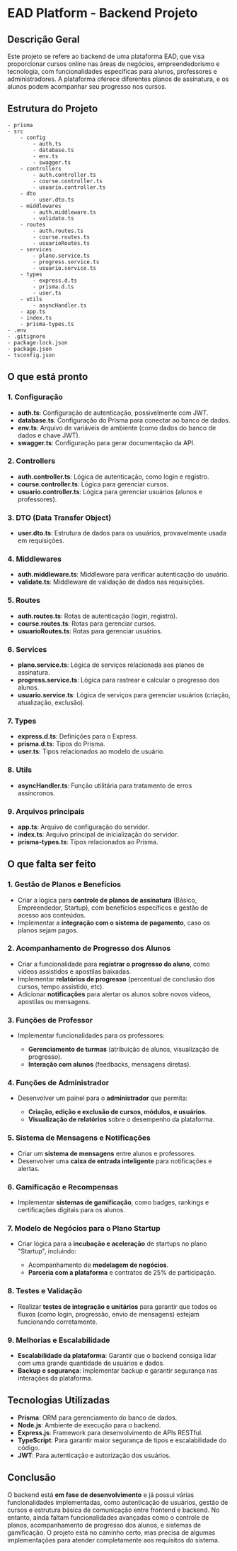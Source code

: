 # EAD Platform - Backend Projeto

## Descrição Geral

Este projeto se refere ao backend de uma plataforma EAD, que visa proporcionar cursos online nas áreas de negócios, empreendedorismo e tecnologia, com funcionalidades específicas para alunos, professores e administradores. A plataforma oferece diferentes planos de assinatura, e os alunos podem acompanhar seu progresso nos cursos.

## Estrutura do Projeto

```
- prisma
- src
    - config
        - auth.ts
        - database.ts
        - env.ts
        - swagger.ts
    - controllers
        - auth.controller.ts
        - course.controller.ts
        - usuario.controller.ts
    - dto
        - user.dto.ts
    - middlewares
        - auth.middleware.ts
        - validate.ts
    - routes
        - auth.routes.ts
        - course.routes.ts
        - usuarioRoutes.ts
    - services
        - plano.service.ts
        - progress.service.ts
        - usuario.service.ts
    - types
        - express.d.ts
        - prisma.d.ts
        - user.ts
    - utils
        - asyncHandler.ts
    - app.ts
    - index.ts
    - prisma-types.ts
- .env
- .gitignore
- package-lock.json
- package.json
- tsconfig.json
```

## O que está pronto

### 1. **Configuração**

* **auth.ts**: Configuração de autenticação, possivelmente com JWT.
* **database.ts**: Configuração do Prisma para conectar ao banco de dados.
* **env.ts**: Arquivo de variáveis de ambiente (como dados do banco de dados e chave JWT).
* **swagger.ts**: Configuração para gerar documentação da API.

### 2. **Controllers**

* **auth.controller.ts**: Lógica de autenticação, como login e registro.
* **course.controller.ts**: Lógica para gerenciar cursos.
* **usuario.controller.ts**: Lógica para gerenciar usuários (alunos e professores).

### 3. **DTO (Data Transfer Object)**

* **user.dto.ts**: Estrutura de dados para os usuários, provavelmente usada em requisições.

### 4. **Middlewares**

* **auth.middleware.ts**: Middleware para verificar autenticação do usuário.
* **validate.ts**: Middleware de validação de dados nas requisições.

### 5. **Routes**

* **auth.routes.ts**: Rotas de autenticação (login, registro).
* **course.routes.ts**: Rotas para gerenciar cursos.
* **usuarioRoutes.ts**: Rotas para gerenciar usuários.

### 6. **Services**

* **plano.service.ts**: Lógica de serviços relacionada aos planos de assinatura.
* **progress.service.ts**: Lógica para rastrear e calcular o progresso dos alunos.
* **usuario.service.ts**: Lógica de serviços para gerenciar usuários (criação, atualização, exclusão).

### 7. **Types**

* **express.d.ts**: Definições para o Express.
* **prisma.d.ts**: Tipos do Prisma.
* **user.ts**: Tipos relacionados ao modelo de usuário.

### 8. **Utils**

* **asyncHandler.ts**: Função utilitária para tratamento de erros assíncronos.

### 9. **Arquivos principais**

* **app.ts**: Arquivo de configuração do servidor.
* **index.ts**: Arquivo principal de inicialização do servidor.
* **prisma-types.ts**: Tipos relacionados ao Prisma.

## O que falta ser feito

### 1. **Gestão de Planos e Benefícios**

* Criar a lógica para **controle de planos de assinatura** (Básico, Empreendedor, Startup), com benefícios específicos e gestão de acesso aos conteúdos.
* Implementar a **integração com o sistema de pagamento**, caso os planos sejam pagos.

### 2. **Acompanhamento de Progresso dos Alunos**

* Criar a funcionalidade para **registrar o progresso do aluno**, como vídeos assistidos e apostilas baixadas.
* Implementar **relatórios de progresso** (percentual de conclusão dos cursos, tempo assistido, etc).
* Adicionar **notificações** para alertar os alunos sobre novos vídeos, apostilas ou mensagens.

### 3. **Funções de Professor**

* Implementar funcionalidades para os professores:

  * **Gerenciamento de turmas** (atribuição de alunos, visualização de progresso).
  * **Interação com alunos** (feedbacks, mensagens diretas).

### 4. **Funções de Administrador**

* Desenvolver um painel para o **administrador** que permita:

  * **Criação, edição e exclusão de cursos, módulos, e usuários**.
  * **Visualização de relatórios** sobre o desempenho da plataforma.

### 5. **Sistema de Mensagens e Notificações**

* Criar um **sistema de mensagens** entre alunos e professores.
* Desenvolver uma **caixa de entrada inteligente** para notificações e alertas.

### 6. **Gamificação e Recompensas**

* Implementar **sistemas de gamificação**, como badges, rankings e certificações digitais para os alunos.

### 7. **Modelo de Negócios para o Plano Startup**

* Criar lógica para a **incubação e aceleração** de startups no plano "Startup", incluindo:

  * Acompanhamento de **modelagem de negócios**.
  * **Parceria com a plataforma** e contratos de 25% de participação.

### 8. **Testes e Validação**

* Realizar **testes de integração e unitários** para garantir que todos os fluxos (como login, progressão, envio de mensagens) estejam funcionando corretamente.

### 9. **Melhorias e Escalabilidade**

* **Escalabilidade da plataforma**: Garantir que o backend consiga lidar com uma grande quantidade de usuários e dados.
* **Backup e segurança**: Implementar backup e garantir segurança nas interações da plataforma.

## Tecnologias Utilizadas

* **Prisma**: ORM para gerenciamento do banco de dados.
* **Node.js**: Ambiente de execução para o backend.
* **Express.js**: Framework para desenvolvimento de APIs RESTful.
* **TypeScript**: Para garantir maior segurança de tipos e escalabilidade do código.
* **JWT**: Para autenticação e autorização dos usuários.

## Conclusão

O backend está **em fase de desenvolvimento** e já possui várias funcionalidades implementadas, como autenticação de usuários, gestão de cursos e estrutura básica de comunicação entre frontend e backend. No entanto, ainda faltam funcionalidades avançadas como o controle de planos, acompanhamento de progresso dos alunos, e sistemas de gamificação. O projeto está no caminho certo, mas precisa de algumas implementações para atender completamente aos requisitos do sistema.
